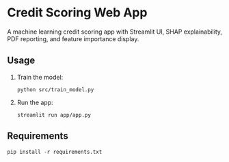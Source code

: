 
# Credit Scoring Web App

A machine learning credit scoring app with Streamlit UI, SHAP explainability, PDF reporting, and feature importance display.

## Usage
1. Train the model:
   ```
   python src/train_model.py
   ```

2. Run the app:
   ```
   streamlit run app/app.py
   ```

## Requirements
```
pip install -r requirements.txt
```
